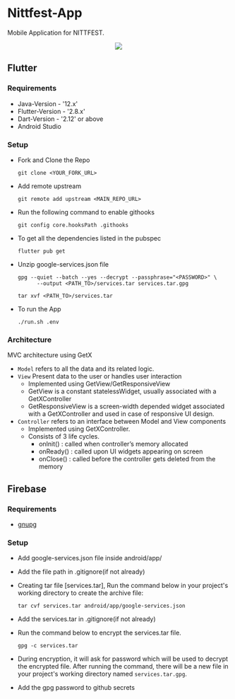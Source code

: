 # Nittfest-App

Mobile Application for NITTFEST.

<p align="center"><img src="https://user-images.githubusercontent.com/63253383/146638088-96d83626-f121-46fc-9f7d-208b0f9fe725.png"></p>

## Flutter

### Requirements

- Java-Version - '12.x'
- Flutter-Version - '2.8.x'
- Dart-Version - '2.12' or above
- Android Studio

### Setup
* Fork and Clone the Repo
    ```
    git clone <YOUR_FORK_URL>
    ```
* Add remote upstream
    ```
    git remote add upstream <MAIN_REPO_URL>
    ```
* Run the following command to enable githooks
    ```
    git config core.hooksPath .githooks
    ```    
* To get all the dependencies listed in the pubspec
    ```
    flutter pub get
    ```
* Unzip google-services.json file
    ```
    gpg --quiet --batch --yes --decrypt --passphrase="<PASSWORD>" \
          --output <PATH_TO>/services.tar services.tar.gpg
    ```
    ```
   tar xvf <PATH_TO>/services.tar
    ```        
* To run the App
    ```
    ./run.sh .env
    ```
### Architecture 
MVC architecture using GetX
  * `Model` refers to all the data and its related logic.
  * `View` Present data to the user or handles user interaction 
    * Implemented using GetView/GetResponsiveView 
    * GetView is a constant statelessWidget, usually associated with a GetXController
    * GetResponsiveView is a screen-width depended widget associated with a GetXController and used in case of responsive UI design.
  * `Controller` refers to an interface between Model and View components 
    * Implemented using GetXController.
    * Consists of 3 life cycles.
      * onInit() : called when controller’s memory allocated
      * onReady() : called upon UI widgets appearing on screen
      * onClose() : called before the controller gets deleted from the memory
      
## Firebase

### Requirements
- [gnupg](https://gnupg.org/download/)

### Setup
* Add google-services.json file inside android/app/
* Add the file path in .gitignore(if not already)
* Creating tar file [services.tar], Run the command below in your project's working directory to create the archive file:
    
    ``` 
    tar cvf services.tar android/app/google-services.json
    ```
* Add the services.tar in .gitignore(if not already)
* Run the command below to encrypt the services.tar file. 
    ``` 
    gpg -c services.tar
    ```
* During encryption, it will ask for password which will be used to decrypt the encrypted file. After running the command, there will be a new file in your project's working directory named `services.tar.gpg`.    
* Add the gpg password to github secrets    

